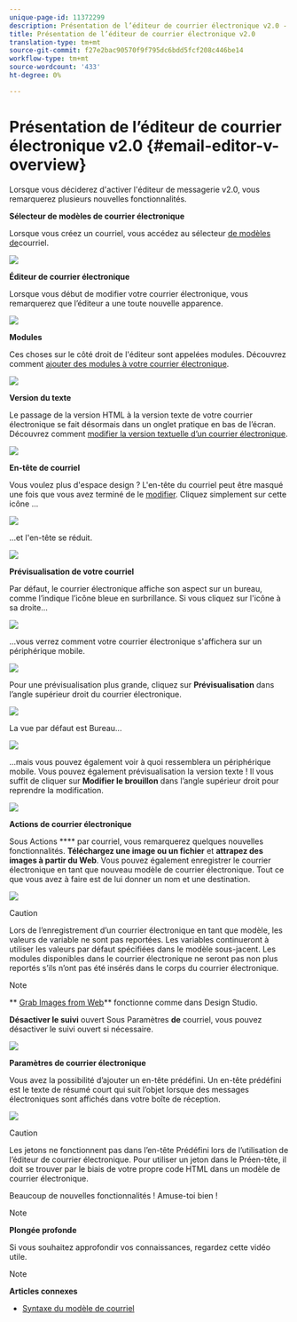 ```yaml
---
unique-page-id: 11372299
description: Présentation de l’éditeur de courrier électronique v2.0 - Documentation sur le marketing - Documentation du produit
title: Présentation de l’éditeur de courrier électronique v2.0
translation-type: tm+mt
source-git-commit: f27e2bac90570f9f795dc6bdd5fcf208c446be14
workflow-type: tm+mt
source-wordcount: '433'
ht-degree: 0%

---
```



# Présentation de l’éditeur de courrier électronique v2.0 {#email-editor-v-overview}

Lorsque vous déciderez d&#39;activer l&#39;éditeur de messagerie v2.0, vous remarquerez plusieurs nouvelles fonctionnalités.

**Sélecteur de modèles de courrier électronique**

Lorsque vous créez un courriel, vous accédez au sélecteur [de modèles de](email-template-picker-overview.md)courriel.

![](assets/starter-templates-1.png)

**Éditeur de courrier électronique**

Lorsque vous début de modifier votre courrier électronique, vous remarquerez que l’éditeur a une toute nouvelle apparence.

![](assets/two-4.png)

**Modules**

Ces choses sur le côté droit de l&#39;éditeur sont appelées modules. Découvrez comment [ajouter des modules à votre courrier électronique](add-modules-to-your-email.md).

![](assets/three-4.png)

**Version du texte**

Le passage de la version HTML à la version texte de votre courrier électronique se fait désormais dans un onglet pratique en bas de l’écran. Découvrez comment [modifier la version textuelle d’un courrier électronique](../../../../product-docs/email-marketing/general/creating-an-email/edit-the-text-version-of-an-email.md).

![](assets/four-3.png)

**En-tête de courriel**

Vous voulez plus d&#39;espace design ? L&#39;en-tête du courriel peut être masqué une fois que vous avez terminé de le [modifier](../../../../product-docs/email-marketing/general/creating-an-email/edit-your-email-header.md). Cliquez simplement sur cette icône ...

![](assets/five-4.png)

...et l&#39;en-tête se réduit.

![](assets/six-3.png)

**Prévisualisation de votre courriel**

Par défaut, le courrier électronique affiche son aspect sur un bureau, comme l’indique l’icône bleue en surbrillance. Si vous cliquez sur l&#39;icône à sa droite...

![](assets/seven-3.png)

...vous verrez comment votre courrier électronique s&#39;affichera sur un périphérique mobile.

![](assets/eight-3.png)

Pour une prévisualisation plus grande, cliquez sur **Prévisualisation** dans l’angle supérieur droit du courrier électronique.

![](assets/preview1.png)

La vue par défaut est Bureau...

![](assets/preview2.png)

...mais vous pouvez également voir à quoi ressemblera un périphérique mobile. Vous pouvez également prévisualisation la version texte ! Il vous suffit de cliquer sur **Modifier le brouillon** dans l’angle supérieur droit pour reprendre la modification.

[![](assets/preview3.png)](../../../../product-docs/demand-generation/images-and-files/grab-the-images-from-a-web-page.md)

**Actions de courrier électronique**

Sous Actions **** par courriel, vous remarquerez quelques nouvelles fonctionnalités. **Téléchargez une image ou un fichier** et **attrapez des images à partir du Web**. Vous pouvez également enregistrer le courrier électronique en tant que nouveau modèle de courrier électronique. Tout ce que vous avez à faire est de lui donner un nom et une destination.

![](assets/nine-3.png)

>[!CAUTION]
>
>Lors de l’enregistrement d’un courrier électronique en tant que modèle, les valeurs de variable ne sont pas reportées. Les variables continueront à utiliser les valeurs par défaut spécifiées dans le modèle sous-jacent. Les modules disponibles dans le courrier électronique ne seront pas non plus reportés s’ils n’ont pas été insérés dans le corps du courrier électronique.

>[!NOTE]
>
>** [Grab Images from Web](../../../../product-docs/demand-generation/images-and-files/grab-the-images-from-a-web-page.md)** fonctionne comme dans Design Studio.

**Désactiver le suivi** ouvert Sous Paramètres **de** courriel, vous pouvez désactiver le suivi ouvert si nécessaire.

![](assets/thirteen-1.png)

**Paramètres de courrier électronique**

Vous avez la possibilité d’ajouter un en-tête prédéfini. Un en-tête prédéfini est le texte de résumé court qui suit l’objet lorsque des messages électroniques sont affichés dans votre boîte de réception.

![](assets/edit-settings-preheader-2.png)

>[!CAUTION]
>
>Les jetons ne fonctionnent pas dans l’en-tête Prédéfini lors de l’utilisation de l’éditeur de courrier électronique. Pour utiliser un jeton dans le Préen-tête, il doit se trouver par le biais de votre propre code HTML dans un modèle de courrier électronique.

Beaucoup de nouvelles fonctionnalités ! Amuse-toi bien !

>[!NOTE]
>
>**Plongée profonde**
>
>Si vous souhaitez approfondir vos connaissances, regardez cette vidéo [](https://nation.marketo.com/videos/1463)utile.

>[!NOTE]
>
>**Articles connexes**
>
>* [Syntaxe du modèle de courriel](email-template-syntax.md)

>



